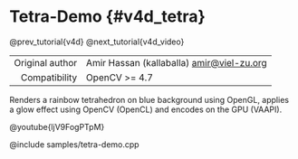 # Tetra-Demo {#v4d_tetra}

@prev_tutorial{v4d}
@next_tutorial{v4d_video}

|    |    |
| -: | :- |
| Original author | Amir Hassan (kallaballa) <amir@viel-zu.org> |
| Compatibility | OpenCV >= 4.7 |

Renders a rainbow tetrahedron on blue background using OpenGL, applies a glow effect using OpenCV (OpenCL) and encodes on the GPU (VAAPI).

@youtube{ljV9FogPTpM}

@include samples/tetra-demo.cpp

